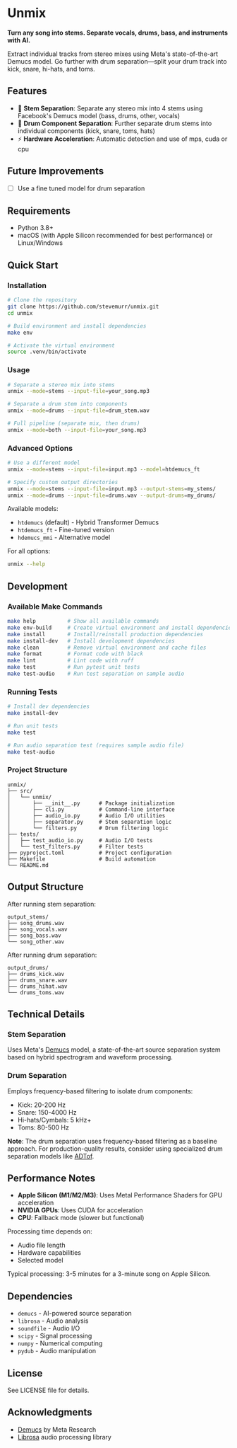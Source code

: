 # Unmix

**Turn any song into stems. Separate vocals, drums, bass, and instruments with AI.**

Extract individual tracks from stereo mixes using Meta's state-of-the-art Demucs model. Go further with drum separation—split your drum track into kick, snare, hi-hats, and toms.

## Features

- 🎵 **Stem Separation**: Separate any stereo mix into 4 stems using Facebook's Demucs model (bass, drums, other, vocals)
- 🔧 **Drum Component Separation**: Further separate drum stems into individual components (kick, snare, toms, hats)
- ⚡ **Hardware Acceleration**: Automatic detection and use of mps, cuda or cpu

## Future Improvements

- [ ] Use a fine tuned model for drum separation

## Requirements

- Python 3.8+
- macOS (with Apple Silicon recommended for best performance) or Linux/Windows

## Quick Start

### Installation

```bash
# Clone the repository
git clone https://github.com/stevemurr/unmix.git
cd unmix

# Build environment and install dependencies
make env

# Activate the virtual environment
source .venv/bin/activate
```

### Usage

```bash
# Separate a stereo mix into stems
unmix --mode=stems --input-file=your_song.mp3

# Separate a drum stem into components
unmix --mode=drums --input-file=drum_stem.wav

# Full pipeline (separate mix, then drums)
unmix --mode=both --input-file=your_song.mp3
```

### Advanced Options

```bash
# Use a different model
unmix --mode=stems --input-file=input.mp3 --model=htdemucs_ft

# Specify custom output directories
unmix --mode=stems --input-file=input.mp3 --output-stems=my_stems/
unmix --mode=drums --input-file=drums.wav --output-drums=my_drums/
```

Available models:
- `htdemucs` (default) - Hybrid Transformer Demucs
- `htdemucs_ft` - Fine-tuned version
- `hdemucs_mmi` - Alternative model

For all options:
```bash
unmix --help
```

## Development

### Available Make Commands

```bash
make help          # Show all available commands
make env-build     # Create virtual environment and install dependencies
make install       # Install/reinstall production dependencies
make install-dev   # Install development dependencies
make clean         # Remove virtual environment and cache files
make format        # Format code with black
make lint          # Lint code with ruff
make test          # Run pytest unit tests
make test-audio    # Run test separation on sample audio
```

### Running Tests

```bash
# Install dev dependencies
make install-dev

# Run unit tests
make test

# Run audio separation test (requires sample audio file)
make test-audio
```

### Project Structure

```
unmix/
├── src/
│   └── unmix/
│       ├── __init__.py      # Package initialization
│       ├── cli.py           # Command-line interface
│       ├── audio_io.py      # Audio I/O utilities
│       ├── separator.py     # Stem separation logic
│       └── filters.py       # Drum filtering logic
├── tests/
│   ├── test_audio_io.py     # Audio I/O tests
│   └── test_filters.py      # Filter tests
├── pyproject.toml           # Project configuration
├── Makefile                 # Build automation
└── README.md
```

## Output Structure

After running stem separation:
```
output_stems/
├── song_drums.wav
├── song_vocals.wav
├── song_bass.wav
└── song_other.wav
```

After running drum separation:
```
output_drums/
├── drums_kick.wav
├── drums_snare.wav
├── drums_hihat.wav
└── drums_toms.wav
```

## Technical Details

### Stem Separation

Uses Meta's [Demucs](https://github.com/facebookresearch/demucs) model, a state-of-the-art source separation system based on hybrid spectrogram and waveform processing.

### Drum Separation

Employs frequency-based filtering to isolate drum components:
- Kick: 20-200 Hz
- Snare: 150-4000 Hz
- Hi-hats/Cymbals: 5 kHz+
- Toms: 80-500 Hz

**Note**: The drum separation uses frequency-based filtering as a baseline approach. For production-quality results, consider using specialized drum separation models like [ADTof](https://github.com/CarlSouthall/ADTof).

## Performance Notes

- **Apple Silicon (M1/M2/M3)**: Uses Metal Performance Shaders for GPU acceleration
- **NVIDIA GPUs**: Uses CUDA for acceleration
- **CPU**: Fallback mode (slower but functional)

Processing time depends on:
- Audio file length
- Hardware capabilities
- Selected model

Typical processing: 3-5 minutes for a 3-minute song on Apple Silicon.

## Dependencies

- `demucs` - AI-powered source separation
- `librosa` - Audio analysis
- `soundfile` - Audio I/O
- `scipy` - Signal processing
- `numpy` - Numerical computing
- `pydub` - Audio manipulation

## License

See LICENSE file for details.

## Acknowledgments

- [Demucs](https://github.com/facebookresearch/demucs) by Meta Research
- [Librosa](https://librosa.org/) audio processing library
